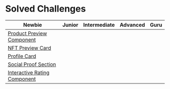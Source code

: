 # Solved Challenges

| Newbie | Junior | Intermediate | Advanced | Guru |
|--------|--------|--------------|----------|------|
| [Product Preview Component](https://fem-product-preview-component.netlify.app/)       |        |              |          |      |
| [NFT Preview Card](https://preview-card-nft-fem.netlify.app/) | | | | |
| [Profile Card](https://fem-profile-card-component.netlify.app//) | | | | |
| [Social Proof Section](https://social-proof-fem-section.netlify.app/) | | | | |
| [Interactive Rating Component](https://interactive-rating-fem-component.netlify.app/) | | | | |
